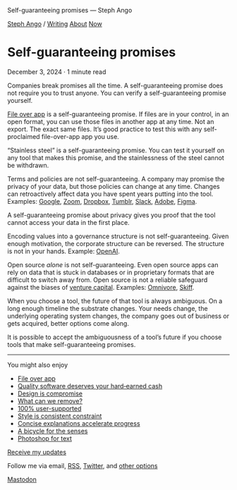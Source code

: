 Self-guaranteeing promises — Steph Ango                        

[Steph Ango](/) / [Writing](/) [About](/about) [Now](/now)

# Self-guaranteeing promises

December 3, 2024 · 1 minute read

Companies break promises all the time. A self-guaranteeing promise does not require you to trust anyone. You can verify a self-guaranteeing promise yourself.

[File over app](/file-over-app) is a self-guaranteeing promise. If files are in your control, in an open format, you can use those files in another app at any time. Not an export. The exact same files. It’s good practice to test this with any self-proclaimed file-over-app app you use.

“Stainless steel” is a self-guaranteeing promise. You can test it yourself on any tool that makes this promise, and the stainlessness of the steel cannot be withdrawn.

Terms and policies are not self-guaranteeing. A company may promise the privacy of your data, but those policies can change at any time. Changes can retroactively affect data you have spent years putting into the tool. Examples: [Google](https://x.com/kepano/status/1682829662370557952), [Zoom](https://x.com/kepano/status/1688606865058574339), [Dropbox](https://x.com/kepano/status/1735032935336829230), [Tumblr](https://x.com/kepano/status/1762864738499952756), [Slack](https://x.com/kepano/status/1791266503456907554), [Adobe](https://x.com/kepano/status/1798459810981220621), [Figma](https://x.com/kepano/status/1808167319694368999).

A self-guaranteeing promise about privacy gives you proof that the tool cannot access your data in the first place.

Encoding values into a governance structure is not self-guaranteeing. Given enough motivation, the corporate structure can be reversed. The structure is not in your hands. Example: [OpenAI](https://en.wikipedia.org/wiki/Removal_of_Sam_Altman_from_OpenAI).

Open source _alone_ is not self-guaranteeing. Even open source apps can rely on data that is stuck in databases or in proprietary formats that are difficult to switch away from. Open source is not a reliable safeguard against the biases of [venture capital](/vcware). Examples: [Omnivore](https://x.com/kepano/status/1851555417165598790), [Skiff](https://news.ycombinator.com/item?id=39396130).

When you choose a tool, the future of that tool is always ambiguous. On a long enough timeline the substrate changes. Your needs change, the underlying operating system changes, the company goes out of business or gets acquired, better options come along.

It is possible to accept the ambiguousness of a tool’s future if you choose tools that make self-guaranteeing promises.

* * *

You might also enjoy

*   [File over app](/file-over-app)
*   [Quality software deserves your hard‑earned cash](/quality-software)
*   [Design is compromise](/design-is-compromise)
*   [What can we remove?](/remove)
*   [100% user-supported](/vcware)
*   [Style is consistent constraint](/style)
*   [Concise explanations accelerate progress](/concise)
*   [A bicycle for the senses](/bicycle-for-the-senses)
*   [Photoshop for text](/photoshop-for-text)

[Receive my updates](/subscribe)

Follow me via email, [RSS](/feed.xml), [Twitter](https://twitter.com/kepano), and [other options](/subscribe)

   

[](/about "About me")[Mastodon](https://mastodon.social/@kepano)